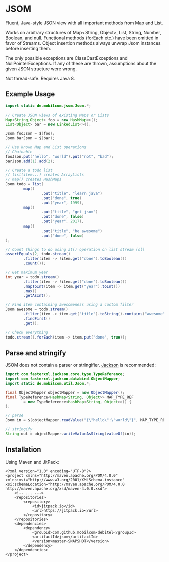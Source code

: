 # JSOM

Fluent, Java-style JSON view with all important methods from Map and List.

Works on arbitrary structures of Map<String, Object>, List<Object>, String,
Number, Boolean, and null. Functional methods (forEach etc.) have been
omitted in favor of Streams. Object insertion methods always unwrap Jsom
instances before inserting them.

The only possible exceptions are ClassCastExceptions and
NullPointerExceptions. If any of these are thrown, assumptions about the
given JSON structure were wrong.

Not thread-safe. Requires Java 8.

## Example Usage

```java
import static de.mobilcom.jsom.Jsom.*;

// Create JSON views of existing Maps or Lists
Map<String,Object> foo = new HashMap<>();
List<Object> bar = new LinkedList<>();

Jsom fooJson = $(foo);
Jsom barJson = $(bar);

// Use known Map and List operations
// Chainable
fooJson.put("hello", "world").put("not", "bad");
barJson.add(1).add(2);

// Create a todo list
// list(item...) creates ArrayLists
// map() creates HashMaps
Jsom todo = list(
        map()
                .put("title", "learn java")
                .put("done", true)
                .put("year", 1999),
        map()
                .put("title", "get jsom")
                .put("done", false)
                .put("year", 2017),
        map()
                .put("title", "be awesome")
                .put("done", false)
);

// Count things to do using at() operation on list stream (sl)
assertEquals(2, todo.stream()
        .filter(item -> !item.get("done").toBoolean())
        .count());

// Get maximum year
int year = todo.stream()
        .filter(item -> !item.get("done").toBoolean())
        .mapToInt(item -> item.get("year").toInt())
        .max()
        .getAsInt();

// Find item containing awesomeness using a custom filter
Jsom awesome = todo.stream()
        .filter(item -> item.get("title").toString().contains("awesome"))
        .findFirst()
        .get();

// Check everything
todo.stream().forEach(item -> item.put("done", true));
```

## Parse and stringify

JSOM does not contain a parser or stringifier.
[Jackson](https://github.com/FasterXML/jackson) is recommended:

```java
import com.fasterxml.jackson.core.type.TypeReference;
import com.fasterxml.jackson.databind.ObjectMapper;
import static de.mobilcom.util.Jsom.*;

final ObjectMapper objectMapper = new ObjectMapper();
final TypeReference<HashMap<String, Object>> MAP_TYPE_REF
        = new TypeReference<HashMap<String, Object>>() {
};

// parse
Jsom in = $(objectMapper.readValue("{\"hello\":\"world\"}", MAP_TYPE_REF));

// stringify
String out = objectMapper.writeValueAsString(valueOf(in));
```

## Installation

Using Maven and JitPack:

```
<?xml version="1.0" encoding="UTF-8"?>
<project xmlns="http://maven.apache.org/POM/4.0.0" xmlns:xsi="http://www.w3.org/2001/XMLSchema-instance" xsi:schemaLocation="http://maven.apache.org/POM/4.0.0 http://maven.apache.org/xsd/maven-4.0.0.xsd">
    <!-- ... --->
    <repositories>
        <repository>
            <id>jitpack.io</id>
            <url>https://jitpack.io</url>
        </repository>
    </repositories>
    <dependencies>
        <dependency>
            <groupId>com.github.mobilcom-debitel</groupId>
            <artifactId>jsom</artifactId>
            <version>master-SNAPSHOT</version>
        </dependency>
    </dependencies>
</project>
```